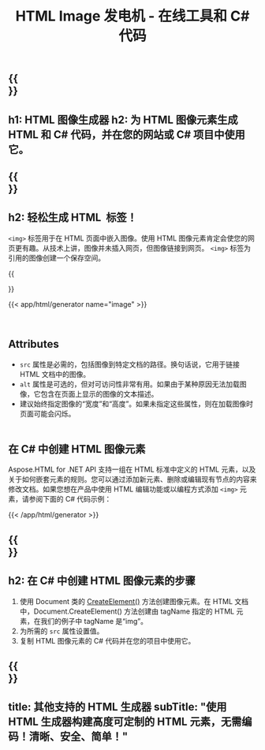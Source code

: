 ﻿---
translation: true
title: HTML Image 发电机 - 在线工具和 C# 代码
template: /templates/_template-generators-child.md
description: HTML 图像生成器为 HTML 图像元素创建 HTML 和 C# 代码。您可以生成代码并在您自己的网站或 C# 项目中使用它。
url: /net/generators/image/
platformtag: net
generator: HTML Image 发电机
element: HTML image
tag: image
---

{{<section banner>}}
---
h1: HTML 图像生成器
h2: 为 HTML 图像元素生成 HTML 和 C# 代码，并在您的网站或 C# 项目中使用它。
---

{{<section overview>}}
---
h2: 轻松生成 HTML <img> 标签！
---

`<img>` 标签用于在 HTML 页面中嵌入图像。使用 HTML 图像元素肯定会使您的网页更有趣。从技术上讲，图像并未插入网页，但图像链接到网页。 `<img>` 标签为引用的图像创建一个保存空间。

{{<section plugin>}} 

{{< app/html/generator name="image" >}}

<br>
<h2> Attributes </h2>

 - `src` 属性是必需的，包括图像到特定文档的路径。换句话说，它用于链接 HTML 文档中的图像。
 - `alt` 属性是可选的，但对可访问性非常有用。如果由于某种原因无法加载图像，它包含在页面上显示的图像的文本描述。
 - 建议始终指定图像的“宽度”和“高度”。如果未指定这些属性，则在加载图像时页面可能会闪烁。
<br><br>

<h2> 在 C# 中创建 HTML 图像元素</h2>

Aspose.HTML for .NET API 支持一组在 HTML 标准中定义的 HTML 元素，以及关于如何嵌套元素的规则。您可以通过添加新元素、删除或编辑现有节点的内容来修改文档。如果您想在产品中使用 HTML 编辑功能或以编程方式添加 `<img>` 元素，请参阅下面的 C# 代码示例：

{{< /app/html/generator >}}

{{<section steps>}}
---
h2: 在 C# 中创建 HTML 图像元素的步骤
---

1. 使用 Document 类的 [CreateElement()](https://reference.aspose.com/html/net/aspose.html.dom/document/createelement/) 方法创建图像元素。在 HTML 文档中，Document.CreateElement() 方法创建由 tagName 指定的 HTML 元素，在我们的例子中 tagName 是“img”。
2. 为所需的 `src` 属性设置值。
3. 复制 HTML 图像元素的 C# 代码并在您的项目中使用它。

{{<section other-generators>}}
---
title: 其他支持的 HTML 生成器
subTitle: "使用 HTML 生成器构建高度可定制的 HTML 元素，无需编码！清晰、安全、简单！"
---